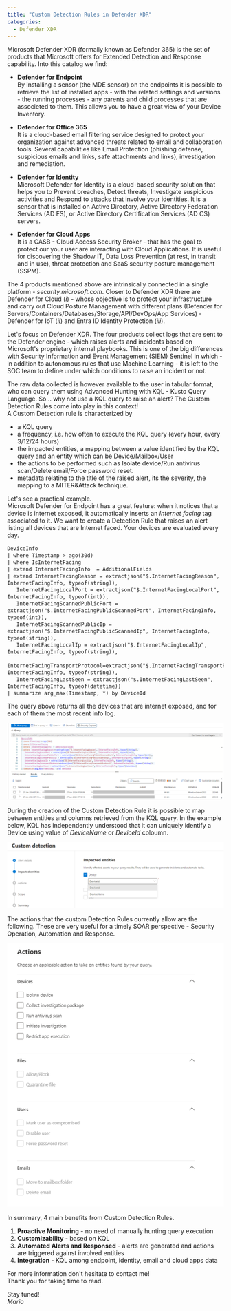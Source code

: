 ```yaml
---
title: "Custom Detection Rules in Defender XDR" 
categories:
  - Defender XDR
---
```


Microsoft Defender XDR (formally known as Defender 365) is the set of products that Microsoft offers for Extended Detection and Response capability. Into this catalog we find:
- **Defender for Endpoint**<br>
By installing a sensor (the MDE sensor) on the endpoints it is possible to retrieve the list of installed apps - with the related settings and versions - the running processes - any parents and child processes that are associeted to them. This allows you to have a great view of your Device Inventory.

- **Defender for Office 365**<br>
It is a cloud-based email filtering service designed to protect your organization against advanced threats related to email and collaboration tools. Several capabilities like Email Protection (phishing defense, suspicious emails and links, safe attachments and links), investigation and remediation.

- **Defender for Identity**<br>
Microsoft Defender for Identity is a cloud-based security solution that helps you to Prevent breaches, Detect threats, Investigate suspicious activities and Respond to attacks that involve your identities. It is a sensor that is installed on Active Directory, Active Directory Federation Services (AD FS), or Active Directory Certification Services (AD CS) servers.

- **Defender for Cloud Apps**<br>
It is a CASB - Cloud Access Security Broker - that has the goal to protect our your user are interacting with Cloud Applications. It is useful for discovering the Shadow IT, Data Loss Prevention (at rest, in transit and in use), threat protection and SaaS security posture management (SSPM). 

The 4 products mentioned above are intrinsically connected in a single platform - _security.microsoft.com_.
Closer to Defender XDR there are Defender for Cloud (_i_) - whose objective is to protect your infrastructure and carry out Cloud Posture Management with different plans (Defender for Servers/Containers/Databases/Storage/API/DevOps/App Services) - Defender for IoT (_ii_) and Entra ID Identity Protection (_iii_).

Let's focus on Defender XDR.
The four products collect logs that are sent to the Defender engine - which raises alerts and incidents based on Microsoft's proprietary internal playbooks. This is one of the big differences with Security Information and Event Management (SIEM) Sentinel in which - in addition to autonomous rules that use Machine Learning - it is left to the SOC team to define under which conditions to raise an incident or not.

The raw data collected is however available to the user in tabular format, who can query them using Advanced Hunting with KQL - Kusto Query Language. So... why not use a KQL query to raise an alert? The Custom Detection Rules come into play in this context! <br>
A Custom Detection rule is characterized by
- a KQL query
- a frequency, i.e. how often to execute the KQL query (every hour, every 3/12/24 hours)
- the impacted entities, a mapping between a value identified by the KQL query and an entity which can be Device/Mailbox/User
- the actions to be performed such as Isolate device/Run antivirus scan/Delete email/Force password reset.
- metadata relating to the title of the raised alert, its the severity, the mapping to a MITER&Attack technique.

Let's see a practical example.<br>
Microsoft Defender for Endpoint has a great feature: when it notices that a device is internet exposed, it automatically inserts an _Internet facing_ tag associated to it. We want to create a Detection Rule that raises an alert listing all devices that are Internet faced. Your devices are evaluated every day.

```KQL
DeviceInfo
| where Timestamp > ago(30d)
| where IsInternetFacing
| extend InternetFacingInfo  = AdditionalFields
| extend InternetFacingReason = extractjson("$.InternetFacingReason", InternetFacingInfo, typeof(string)), 
   InternetFacingLocalPort = extractjson("$.InternetFacingLocalPort", InternetFacingInfo, typeof(int)),
   InternetFacingScannedPublicPort = extractjson("$.InternetFacingPublicScannedPort", InternetFacingInfo, typeof(int)),
   InternetFacingScannedPublicIp = extractjson("$.InternetFacingPublicScannedIp", InternetFacingInfo, typeof(string)), 
   InternetFacingLocalIp = extractjson("$.InternetFacingLocalIp", InternetFacingInfo, typeof(string)),   
   InternetFacingTransportProtocol=extractjson("$.InternetFacingTransportProtocol", InternetFacingInfo, typeof(string)), 
   InternetFacingLastSeen = extractjson("$.InternetFacingLastSeen", InternetFacingInfo, typeof(datetime))
| summarize arg_max(Timestamp, *) by DeviceId
```
The query above returns all the devices that are internet exposed, and for each of them the most recent info log.


![KQL results](/assets/images/snapshotresults.png)

During the creation of the Custom Detection Rule it is possible to map between entities and columns retrieved from the KQL query. In the example below, KQL has independently understood that it can uniquely identify a Device using value of _DeviceName_ or _DeviceId_ coloumn.

![impacted entities](/assets/images/impactedentities.png)

The actions that the custom Detection Rules currently allow are the following. These are very useful for a timely SOAR perspective - Security Operation, Automation and Response.

![impacted entities](/assets/images/actions.png)

In summary, 4 main benefits from Custom Detection Rules.

1. **Proactive Monitoring** - no need of manually hunting query execution 
2. **Customizability** - based on KQL
3. **Automated Alerts and Responsed** - alerts are generated and actions are triggered against involved entities
4. **Integration** - KQL among endpoint, identity, email and cloud apps data 

For more information don't hesitate to contact me!<br>
Thank you for taking time to read.

Stay tuned!<br>
_Mario_
